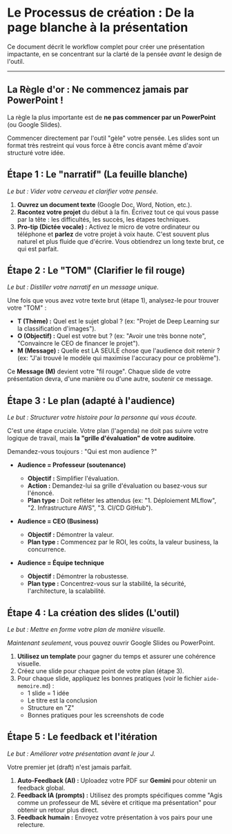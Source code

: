 # Le Processus de création : De la page blanche à la présentation

Ce document décrit le workflow complet pour créer une présentation impactante, en se concentrant sur la clarté de la pensée *avant* le design de l'outil.

---

## La Règle d'or : Ne commencez jamais par PowerPoint !

La règle la plus importante est de **ne pas commencer par un PowerPoint** (ou Google Slides).

Commencer directement par l'outil "gèle" votre pensée. Les slides sont un format très restreint qui vous force à être concis avant même d'avoir structuré votre idée.

## Étape 1 : Le "narratif" (La feuille blanche)

*Le but : Vider votre cerveau et clarifier votre pensée.*

1.  **Ouvrez un document texte** (Google Doc, Word, Notion, etc.).
2.  **Racontez votre projet** du début à la fin. Écrivez tout ce qui vous passe par la tête : les difficultés, les succès, les étapes techniques.
3.  **Pro-tip (Dictée vocale) :** Activez le micro de votre ordinateur ou téléphone et **parlez** de votre projet à voix haute. C'est souvent plus naturel et plus fluide que d'écrire. Vous obtiendrez un long texte brut, ce qui est parfait.

## Étape 2 : Le "TOM" (Clarifier le fil rouge)

*Le but : Distiller votre narratif en un message unique.*

Une fois que vous avez votre texte brut (étape 1), analysez-le pour trouver votre "TOM" :

* **T (Thème) :** Quel est le sujet global ? (ex: "Projet de Deep Learning sur la classification d'images").
* **O (Objectif) :** Quel est votre but ? (ex: "Avoir une très bonne note", "Convaincre le CEO de financer le projet").
* **M (Message) :** Quelle est LA SEULE chose que l'audience doit retenir ? (ex: "J'ai trouvé le modèle qui maximise l'accuracy pour ce problème").

Ce **Message (M)** devient votre "fil rouge". Chaque slide de votre présentation devra, d'une manière ou d'une autre, soutenir ce message.

## Étape 3 : Le plan (adapté à l'audience)

*Le but : Structurer votre histoire pour la personne qui vous écoute.*

C'est une étape cruciale. Votre plan (l'agenda) ne doit pas suivre votre logique de travail, mais **la "grille d'évaluation" de votre auditoire**.

Demandez-vous toujours : "Qui est mon audience ?"

* **Audience = Professeur (soutenance)**
    * **Objectif :** Simplifier l'évaluation.
    * **Action :** Demandez-lui sa grille d'évaluation ou basez-vous sur l'énoncé.
    * **Plan type :** Doit refléter les attendus (ex: "1. Déploiement MLflow", "2. Infrastructure AWS", "3. CI/CD GitHub").

* **Audience = CEO (Business)**
    * **Objectif :** Démontrer la valeur.
    * **Plan type :** Commencez par le ROI, les coûts, la valeur business, la concurrence.

* **Audience = Équipe technique**
    * **Objectif :** Démontrer la robustesse.
    * **Plan type :** Concentrez-vous sur la stabilité, la sécurité, l'architecture, la scalabilité.

## Étape 4 : La création des slides (L'outil)

*Le but : Mettre en forme votre plan de manière visuelle.*

*Maintenant seulement*, vous pouvez ouvrir Google Slides ou PowerPoint.

1.  **Utilisez un template** pour gagner du temps et assurer une cohérence visuelle.
2.  Créez une slide pour chaque point de votre plan (étape 3).
3.  Pour chaque slide, appliquez les bonnes pratiques (voir le fichier `aide-memoire.md`) :
    * 1 slide = 1 idée
    * Le titre est la conclusion
    * Structure en "Z"
    * Bonnes pratiques pour les screenshots de code

## Étape 5 : Le feedback et l'itération

*Le but : Améliorer votre présentation avant le jour J.*

Votre premier jet (draft) n'est jamais parfait.

1.  **Auto-Feedback (AI) :** Uploadez votre PDF sur **Gemini** pour obtenir un feedback global.
2.  **Feedback IA (prompts) :** Utilisez des prompts spécifiques comme "Agis comme un professeur de ML sévère et critique ma présentation" pour obtenir un retour plus direct.
3.  **Feedback humain :** Envoyez votre présentation à vos pairs pour une relecture.
